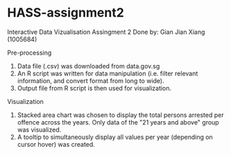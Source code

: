 # HASS-assignment2
Interactive Data Vizualisation Assingment 2
Done by: Gian Jian Xiang (1005684)

Pre-processing

1. Data file (.csv) was downloaded from data.gov.sg
2. An R script was written for data manipulation (i.e. filter relevant information, and convert format from long to wide).
3. Output file from R script is then used for visualization.

Visualization

1. Stacked area chart was chosen to display the total persons arrested per offence across the years. Only data of the "21 years and above" group was visualized.
2. A tooltip to simultaneously display all values per year (depending on cursor hover) was created.

